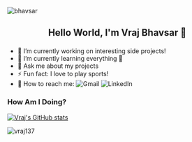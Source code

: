 ![bhavsar](https://user-images.githubusercontent.com/69980892/133012536-4893c850-3c7a-463f-916c-52512f3154fb.png)


## <p align = "center"> Hello World, I'm Vraj Bhavsar 👋 </p>


- 🔭 I’m currently working on interesting side projects!
- 🌱 I’m currently learning everything 🤣
- 💬 Ask me about my projects
- ⚡ Fun fact: I love to play sports!
- 📨 How to reach me: ![Gmail](https://img.shields.io/badge/Gmail-D14836?style=for-the-badge&logo=gmail&logoColor=white) ![LinkedIn](https://img.shields.io/badge/linkedin-%230077B5.svg?style=for-the-badge&logo=linkedin&logoColor=white)






### How Am I Doing?
[![Vraj's GitHub stats](https://github-readme-stats.vercel.app/api?username=vraj137)](https://github.com/vraj137)

<p align="left"> <img src="https://komarev.com/ghpvc/?username=vraj137&label=Profile%20views&color=0e75b6&style=flat" alt="vraj137" /> </p>

